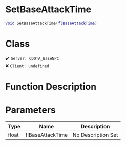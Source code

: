 # SetBaseAttackTime
```lua
void SetBaseAttackTime(flBaseAttackTime)
```
# Class
✔️ `Server: CDOTA_BaseNPC`  
❌ `Client: undefined`  

# Function Description

# Parameters
Type|Name|Description
--|--|--
float|flBaseAttackTime|No Description Set
